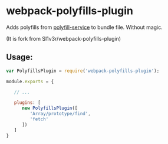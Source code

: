 # webpack-polyfills-plugin

Adds polyfills from [polyfill-service](https://github.com/Financial-Times/polyfill-service) to bundle file. Without magic.

(It is fork from Sl1v3r/webpack-polyfills-plugin)

## Usage:

```javascript
var PolyfillsPlugin = require('webpack-polyfills-plugin');

module.exports = {

   // ...

   plugins: [
      new PolyfillsPlugin([
         'Array/prototype/find',
         'fetch'
      ])
   ]
}
```
